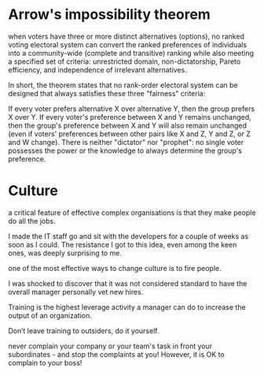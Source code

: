 # Arrow's impossibility theorem

when voters have three or more distinct alternatives (options), no ranked voting electoral system can convert the ranked preferences of individuals into a community-wide (complete and transitive) ranking while also meeting a specified set of criteria: unrestricted domain, non-dictatorship, Pareto efficiency, and independence of irrelevant alternatives.

In short, the theorem states that no rank-order electoral system can be designed that always satisfies these three "fairness" criteria:

If every voter prefers alternative X over alternative Y, then the group prefers X over Y.
If every voter's preference between X and Y remains unchanged, then the group's preference between X and Y will also remain unchanged (even if voters' preferences between other pairs like X and Z, Y and Z, or Z and W change).
There is neither "dictator" nor "prophet": no single voter possesses the power or the knowledge to always determine the group's preference.

# Culture

a critical feature of effective complex organisations is that they make people do all the jobs.

I made the IT staff go and sit with the developers for a couple of weeks as soon as I could. The resistance I got to this idea, even among the keen ones, was deeply surprising to me.

one of the most effective ways to change culture is to fire people.

I was shocked to discover that it was not considered standard to have the overall manager personally vet new hires.

Training is the highest leverage activity a manager can do to increase the output of an organization.

Don’t leave training to outsiders, do it yourself.

never complain your company or your team's task in front your subordinates - and stop the complaints at you! However, it is OK to complain to your boss! 

